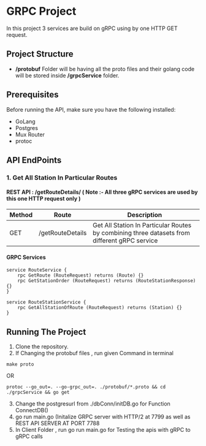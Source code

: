 # GRPC Project

In this project 3 services are build on gRPC using by one HTTP GET request.

## Project Structure

- <b>/protobuf</b> Folder will be having all the proto files and their golang code will be stored inside <b>/grpcService</b> folder.

## Prerequisites
Before running the API, make sure you have the following installed:

- GoLang
- Postgres
- Mux Router
- protoc

## API EndPoints

### 1. Get All Station In Particular Routes 

#### REST API :  /getRouteDetails/ ( Note :- All three gRPC services are used by this one HTTP request only )

| Method    | Route| Description       |
| ----------| -----| ----------------- |
| GET       | /getRouteDetails    | Get All Station In Particular Routes by combining three datasets from different gRPC service    |

#### GRPC Services

```
service RouteService {
    rpc GetRoute (RouteRequest) returns (Route) {}
    rpc GetStationOrder (RouteRequest) returns (RouteStationResponse) {}
}

service RouteStationService {
    rpc GetAllStationOfRoute (RouteRequest) returns (Station) {}
}
```

## Running The Project

1. Clone the repository.
2. If Changing the protobuf files , run given Command in terminal 
```
make proto
```
OR
```
protoc --go_out=. --go-grpc_out=. ./protobuf/*.proto && cd ./grpcService && go get
```
3. Change the postgresurl from ./dbConn/initDB.go for Function ConnectDB()
4. go run main.go (Initalize GRPC server with HTTP/2 at 7799 as well as REST API SERVER AT PORT 7788 
5. In Client Folder , run go run main.go for Testing the apis with gRPC to gRPC calls

